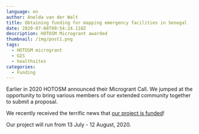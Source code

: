 ```yaml
---
language: en
author: Anelda van der Walt
title: Obtaining funding for mapping emergency facilities in Senegal
date: 2020-07-08T09:54:24.118Z
description: HOTOSM Microgrant awarded
thumbnail: /img/post1.png
tags:
  - HOTOSM microgrant
  - GIS
  - healthsites
categories:
  - Funding
---
```

Earlier in 2020 HOTOSM announced their Microgrant Call. We jumped at the opportunity to bring various members of our extended community together to submit a proposal.

We recently received the terrific news that [our project is funded](https://www.hotosm.org/updates/second-round-of-rapid-response-micrograntees-announced/)!

Our project will run from 13 July - 12 August, 2020.
